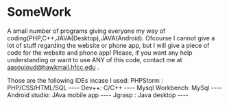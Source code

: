 # SomeWork
A small number of programs giving everyone my way of coding(PHP,C++,JAVA(Desktop),JAVA(Android). 
Ofcourse I cannot give a lot of stuff regarding the website or phone app, but I will give a piece of code for the website and phone app! Please, if you want any help understanding or want to use ANY of this code, contact me at aasoujoud@hawkmail.hfcc.edu . 

Those are the following IDEs incase I used:
PHPStorm : PHP/CSS/HTML/SQL ----
Dev++: C/C++ ----
Mysql Workbench: MySql ----
Android studio: JAva mobile app ----
Jgrasp : Java desktop ----




